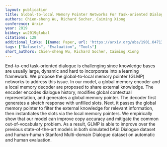 ```yaml
---
layout: publication
title: Global-to-local Memory Pointer Networks For Task-oriented Dialogue
authors: Chien-sheng Wu, Richard Socher, Caiming Xiong
conference: Arxiv
year: 2019
bibkey: wu2019global
citations: 128
additional_links: [{name: Paper, url: 'https://arxiv.org/abs/1901.04713'}]
tags: ["Datasets", "Evaluation", "Tools"]
short_authors: Chien-sheng Wu, Richard Socher, Caiming Xiong
---
```

End-to-end task-oriented dialogue is challenging since knowledge bases are
usually large, dynamic and hard to incorporate into a learning framework. We
propose the global-to-local memory pointer (GLMP) networks to address this
issue. In our model, a global memory encoder and a local memory decoder are
proposed to share external knowledge. The encoder encodes dialogue history,
modifies global contextual representation, and generates a global memory
pointer. The decoder first generates a sketch response with unfilled slots.
Next, it passes the global memory pointer to filter the external knowledge for
relevant information, then instantiates the slots via the local memory
pointers. We empirically show that our model can improve copy accuracy and
mitigate the common out-of-vocabulary problem. As a result, GLMP is able to
improve over the previous state-of-the-art models in both simulated bAbI
Dialogue dataset and human-human Stanford Multi-domain Dialogue dataset on
automatic and human evaluation.